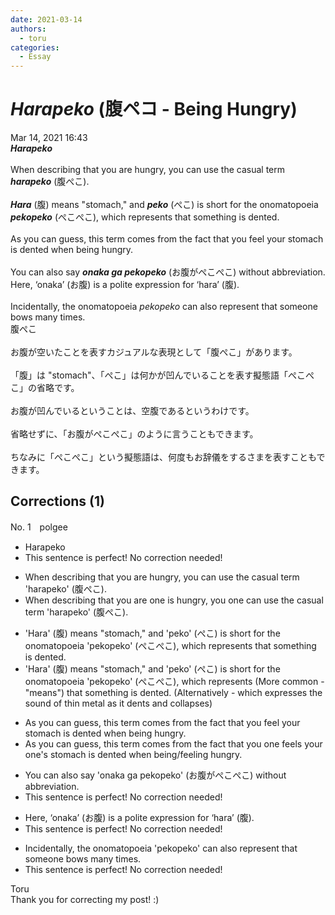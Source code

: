 ```yaml
---
date: 2021-03-14
authors:
  - toru
categories:
  - Essay
---
```


<h1 id="subject_show"><strong><em>Harapeko</strong></em> (腹ペコ - Being Hungry)</h1>
<div class="date">Mar 14, 2021 16:43</div>
<div id="post"><div id="body_show_ori">
<strong><em>Harapeko</strong></em><br/><br/>When describing that you are hungry, you can use the casual term <strong><em>harapeko</em></strong> (腹ぺこ).<br/><br/><strong><em>Hara</em></strong> (腹) means "stomach," and <strong><em>peko</em></strong> (ぺこ) is short for the onomatopoeia <strong><em>pekopeko</em></strong> (ぺこぺこ), which represents that something is dented.<br/><br/>As you can guess, this term comes from the fact that you feel your stomach is dented when being hungry.<br/><br/>You can also say <strong><em>onaka ga pekopeko</em></strong> (お腹がぺこぺこ) without abbreviation. Here, ‘onaka’ (お腹) is a polite expression for ‘hara’ (腹).<br/><br/>Incidentally, the onomatopoeia <em>pekopeko</em> can also represent that someone bows many times.
</div></div>

<!-- more -->

<div id="post_ja"><div id="body_show_mo">
腹ぺこ<br/><br/>お腹が空いたことを表すカジュアルな表現として「腹ぺこ」があります。<br/><br/>「腹」は "stomach"、「ぺこ」は何かが凹んでいることを表す擬態語「ぺこぺこ」の省略です。<br/><br/>お腹が凹んでいるということは、空腹であるというわけです。<br/><br/>省略せずに、「お腹がぺこぺこ」のように言うこともできます。<br/><br/>ちなみに「ぺこぺこ」という擬態語は、何度もお辞儀をするさまを表すこともできます。
</div></div>

## Corrections (1)
<div id="block"><div class="first_name"> No. 1　<span class="just_name">polgee</span></div><div id="block2">
<ul class="correction_field">
<li class="incorrect">Harapeko</li>
<li class="corrected perfect">This sentence is perfect! No correction needed!</li>
</ul>
<ul class="correction_field">
<li class="incorrect">When describing that you are hungry, you can use the casual term 'harapeko' (腹ぺこ).</li>
<li class="corrected correct">
When describing that <span class="sline">you are </span><span class="f_red">one is</span> hungry, <span class="sline">you</span> <span class="f_red">one</span> can use the casual term 'harapeko' (腹ぺこ).
</li>
</ul>
<ul class="correction_field">
<li class="incorrect">'Hara' (腹) means "stomach," and 'peko' (ぺこ) is short for the onomatopoeia 'pekopeko' (ぺこぺこ), which represents that something is dented.</li>
<li class="corrected correct">
'Hara' (腹) means "stomach," and 'peko' (ぺこ) is short for the onomatopoeia 'pekopeko' (ぺこぺこ), which represents (More common - "means") that something is dented. (Alternatively - which expresses the sound of thin metal as it dents and collapses)
</li>
</ul>
<ul class="correction_field">
<li class="incorrect">As you can guess, this term comes from the fact that you feel your stomach is dented when being hungry.</li>
<li class="corrected correct">
As you can guess, this term comes from the fact that <span class="sline">you</span> <span class="f_red">one </span>feel<span class="f_red">s</span> <span class="sline">your </span><span class="f_red">one's</span> stomach is dented when being/feeling hungry.
</li>
</ul>
<ul class="correction_field">
<li class="incorrect">You can also say 'onaka ga pekopeko' (お腹がぺこぺこ) without abbreviation.</li>
<li class="corrected perfect">This sentence is perfect! No correction needed!</li>
</ul>
<ul class="correction_field">
<li class="incorrect">Here, ‘onaka’ (お腹) is a polite expression for ‘hara’ (腹).</li>
<li class="corrected perfect">This sentence is perfect! No correction needed!</li>
</ul>
<ul class="correction_field">
<li class="incorrect">Incidentally, the onomatopoeia 'pekopeko' can also represent that someone bows many times.</li>
<li class="corrected perfect">This sentence is perfect! No correction needed!</li>
</ul>
</div><div class="name"><span class="just_name">Toru</span><br>
Thank you for correcting my post! :)
</div>
</div>
